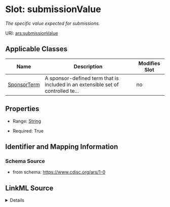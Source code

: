 # Slot: submissionValue


_The specific value expected for submissions._



URI: [ars:submissionValue](https://www.cdisc.org/ars/1-0/submissionValue)



<!-- no inheritance hierarchy -->




## Applicable Classes

| Name | Description | Modifies Slot |
| --- | --- | --- |
[SponsorTerm](SponsorTerm.md) | A sponsor-defined term that is included in an extensible set of controlled te... |  no  |







## Properties

* Range: [String](String.md)

* Required: True





## Identifier and Mapping Information







### Schema Source


* from schema: https://www.cdisc.org/ars/1-0




## LinkML Source

<details>
```yaml
name: submissionValue
description: The specific value expected for submissions.
from_schema: https://www.cdisc.org/ars/1-0
rank: 1000
alias: submissionValue
domain_of:
- SponsorTerm
range: string
required: true

```
</details>